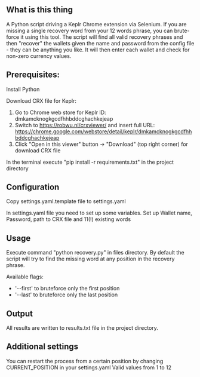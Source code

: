 ## What is this thing

A Python script driving a Keplr Chrome extension via Selenium. If you are missing a single recovery word from your 12 words phrase, you can brute-force it using this tool. The script will find all valid recovery phrases and then "recover" the wallets given the name and password from the config file - they can be anything you like. It will then enter each wallet and check for non-zero currency values.

## Prerequisites:

Install Python

Download CRX file for Keplr:
1. Go to Chrome web store for Keplr ID: dmkamcknogkgcdfhhbddcghachkejeap
2. Switch to https://robwu.nl/crxviewer/ and insert full URL:
    https://chrome.google.com/webstore/detail/keplr/dmkamcknogkgcdfhhbddcghachkejeap
3. Click "Open in this viewer" button -> "Download" (top right corner) for download CRX file

In the terminal execute "pip install -r requirements.txt" in the project directory

## Configuration

Copy settings.yaml.template file to settings.yaml

In settings.yaml file you need to set up some variables.
Set up Wallet name, Password, path to CRX file and 11(!) existing words

## Usage

Execute command "python recovery.py" in files directory. By default the script will try to find the missing word at any position in the recovery phrase.

Available flags:
* '--first' to bruteforce only the first position
* '--last' to bruteforce only the last position

## Output

All results are written to results.txt file in the project directory.

## Additional settings

You can restart the process from a certain position by changing CURRENT_POSITION in your settings.yaml
Valid values from 1 to 12
